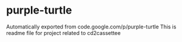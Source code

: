 # purple-turtle
Automatically exported from code.google.com/p/purple-turtle
This is readme file for project related to cd2cassettee
